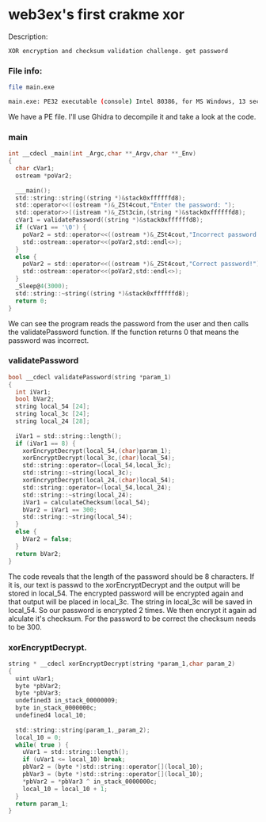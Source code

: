 # web3ex's first crakme xor

Description:
```
XOR encryption and checksum validation challenge. get password
```

### File info:
```bash
file main.exe

main.exe: PE32 executable (console) Intel 80386, for MS Windows, 13 sections
```

We have a PE file. I'll use Ghidra to decompile it and take a look at the code.

### main
```c
int __cdecl _main(int _Argc,char **_Argv,char **_Env)
{
  char cVar1;
  ostream *poVar2;
  
  ___main();
  std::string::string((string *)&stack0xffffffd8);
  std::operator<<((ostream *)&_ZSt4cout,"Enter the password: ");
  std::operator>>((istream *)&_ZSt3cin,(string *)&stack0xffffffd8);
  cVar1 = validatePassword((string *)&stack0xffffffd8);
  if (cVar1 == '\0') {
    poVar2 = std::operator<<((ostream *)&_ZSt4cout,"Incorrect password!");
    std::ostream::operator<<(poVar2,std::endl<>);
  }
  else {
    poVar2 = std::operator<<((ostream *)&_ZSt4cout,"Correct password!");
    std::ostream::operator<<(poVar2,std::endl<>);
  }
  _Sleep@4(3000);
  std::string::~string((string *)&stack0xffffffd8);
  return 0;
}
```

We can see the program reads the password from the user and then calls the validatePassword function. If the function returns 0 that means the password was incorrect.

### validatePassword

```c
bool __cdecl validatePassword(string *param_1)
{
  int iVar1;
  bool bVar2;
  string local_54 [24];
  string local_3c [24];
  string local_24 [28];
  
  iVar1 = std::string::length();
  if (iVar1 == 8) {
    xorEncryptDecrypt(local_54,(char)param_1);
    xorEncryptDecrypt(local_3c,(char)local_54);
    std::string::operator=(local_54,local_3c);
    std::string::~string(local_3c);
    xorEncryptDecrypt(local_24,(char)local_54);
    std::string::operator=(local_54,local_24);
    std::string::~string(local_24);
    iVar1 = calculateChecksum(local_54);
    bVar2 = iVar1 == 300;
    std::string::~string(local_54);
  }
  else {
    bVar2 = false;
  }
  return bVar2;
}
```

The code reveals that the length of the password should be 8 characters. If it is, our text is passwd to the xorEncryptDecrypt and the output will be stored in local_54. The encrypted password will be encrypted again and that output will be placed in local_3c. The string in local_3c will be saved in local_54. So our password is encrypted 2 times. We then encrypt it again ad alculate it's checksum. For the password to be correct the checksum needs to be 300.

### xorEncryptDecrypt.
```c
string * __cdecl xorEncryptDecrypt(string *param_1,char param_2)
{
  uint uVar1;
  byte *pbVar2;
  byte *pbVar3;
  undefined3 in_stack_00000009;
  byte in_stack_0000000c;
  undefined4 local_10;
  
  std::string::string(param_1,_param_2);
  local_10 = 0;
  while( true ) {
    uVar1 = std::string::length();
    if (uVar1 <= local_10) break;
    pbVar2 = (byte *)std::string::operator[](local_10);
    pbVar3 = (byte *)std::string::operator[](local_10);
    *pbVar2 = *pbVar3 ^ in_stack_0000000c;
    local_10 = local_10 + 1;
  }
  return param_1;
}
```


